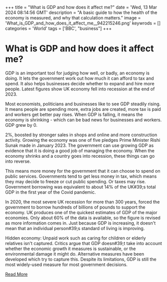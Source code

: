 +++
title = "What is GDP and how does it affect me?"
date = 'Wed, 13 Mar 2024 08:14:56 GMT'
description = "A basic guide to how the health of the economy is measured, and why that calculation matters."
image = 'What_is_GDP_and_how_does_it_affect_me__942215246.png'
keywrods =  []
categories = 'World'
tags = ['BBC', "business"]
+++

# What is GDP and how does it affect me?

GDP is an important tool for judging how well, or badly, an economy is doing.
It lets the government work out how much it can afford to tax and spend.
It also helps businesses decide whether to expand and hire more people.
Latest figures show UK economy fell into recession at the end of 2023.

Most economists, politicians and businesses like to see GDP steadily rising.
It means people are spending more, extra jobs are created, more tax is paid and workers get better pay rises.
When GDP is falling, it means the economy is shrinking - which can be bad news for businesses and workers.
GDP grew by 0.

2%, boosted by stronger sales in shops and online and more construction activity.
Growing the economy was one of five pledges Prime Minister Rishi Sunak made in January 2023.
The government can use growing GDP as evidence that it is doing a good job of managing the economy.
When the economy shrinks and a country goes into recession, these things can go into reverse.

This means more money for the government that it can choose to spend on public services.
Governments tend to get less money in tax, which means they may decide to freeze or cut public spending.
Or taxes may rise.
Government borrowing was equivalent to about 14% of the UK<bb>#39;s total GDP in the first year of the Covid pandemic.

In 2020, the most severe UK recession for more than 300 years, forced the government to borrow hundreds of billions of pounds to support the economy.
UK produces one of the quickest estimates of GDP of the major economies.
Only about 60% of the data is available, so the figure is revised as more information comes in.
Just because GDP is increasing, it doesn't mean that an individual person<bb>#39;s standard of living is improving.

Hidden economy: Unpaid work such as caring for children or elderly relatives isn't captured.
Critics argue that GDP doesn<bb>#39;t take into account whether the economic growth it measures is sustainable, or the environmental damage it might do.
Alternative measures have been developed which try to capture this.
Despite its limitations, GDP is still the most widely-used measure for most government decisions.


[Read More](https://www.bbc.co.uk/news/business-13200758)
